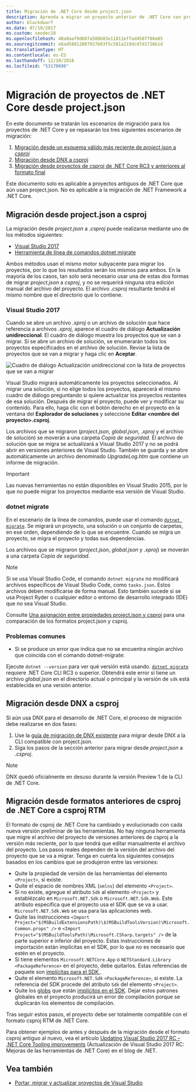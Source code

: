```yaml
---
title: Migración de .NET Core desde project.json
description: Aprenda a migrar un proyecto anterior de .NET Core con project.json.
author: blackdwarf
ms.date: 07/19/2017
ms.custom: seodec18
ms.openlocfilehash: 40a0aaf9d687a580b83e11811effad458f708a85
ms.sourcegitcommit: e6ad58812807937b03f5c581a219dcd7d1726b1d
ms.translationtype: HT
ms.contentlocale: es-ES
ms.lasthandoff: 12/10/2018
ms.locfileid: "53170696"
---
```

# <a name="migrating-net-core-projects-from-projectjson"></a>Migración de proyectos de .NET Core desde project.json

En este documento se tratarán los escenarios de migración para los proyectos de .NET Core y se repasarán los tres siguientes escenarios de migración:

1. [Migración desde un esquema válido más reciente de *project.json* a *csproj*](#migration-from-projectjson-to-csproj)
2. [Migración desde DNX a csproj](#migration-from-dnx-to-csproj)
3. [Migración desde proyectos de csproj de .NET Core RC3 y anteriores al formato final](#migration-from-earlier-net-core-csproj-formats-to-rtm-csproj)

Este documento solo es aplicable a proyectos antiguos de .NET Core que aún usan project.json. No es aplicable a la migración de .NET Framework a .NET Core.

## <a name="migration-from-projectjson-to-csproj"></a>Migración desde project.json a csproj

La migración desde *project.json* a *.csproj* puede realizarse mediante uno de los métodos siguientes:

- [Visual Studio 2017](#visual-studio-2017)
- [Herramienta de línea de comandos dotnet migrate](#dotnet-migrate)

Ambos métodos usan el mismo motor subyacente para migrar los proyectos, por lo que los resultados serán los mismos para ambos. En la mayoría de los casos, tan solo será necesario usar una de estas dos formas de migrar *project.json* a *csproj*, y no se requerirá ninguna otra edición manual del archivo del proyecto. El archivo *.csproj* resultante tendrá el mismo nombre que el directorio que lo contiene.

### <a name="visual-studio-2017"></a>Visual Studio 2017

Cuando se abre un archivo *.xproj* o un archivo de solución que hace referencia a archivos *.xproj*, aparece el cuadro de diálogo **Actualización unidireccional**. El cuadro de diálogo muestra los proyectos que se van a migrar.
Si se abre un archivo de solución, se enumerarán todos los proyectos especificados en el archivo de solución. Revise la lista de proyectos que se van a migrar y haga clic en **Aceptar**.

![Cuadro de diálogo Actualización unidireccional con la lista de proyectos que se van a migrar](media/one-way-upgrade.jpg)

Visual Studio migrará automáticamente los proyectos seleccionados. Al migrar una solución, si no elige todos los proyectos, aparecerá el mismo cuadro de diálogo preguntando si quiere actualizar los proyectos restantes de esa solución. Después de migrar el proyecto, puede ver y modificar su contenido. Para ello, haga clic con el botón derecho en el proyecto en la ventana del **Explorador de soluciones** y seleccione **Editar \<nombre del proyecto>.csproj**.

Los archivos que se migraron (*project.json*, *global.json*, *.xproj* y el archivo de solución) se moverán a una carpeta *Copia de seguridad*. El archivo de solución que se migra se actualizará a Visual Studio 2017 y no se podrá abrir en versiones anteriores de Visual Studio.
También se guarda y se abre automáticamente un archivo denominado *UpgradeLog.htm* que contiene un informe de migración.

> [!IMPORTANT]
> Las nuevas herramientas no están disponibles en Visual Studio 2015, por lo que no puede migrar los proyectos mediante esa versión de Visual Studio.

### <a name="dotnet-migrate"></a>dotnet migrate

En el escenario de la línea de comandos, puede usar el comando [`dotnet migrate`](../tools/dotnet-migrate.md). Se migrará un proyecto, una solución o un conjunto de carpetas, en ese orden, dependiendo de lo que se encuentre.
Cuando se migra un proyecto, se migra el proyecto y todas sus dependencias.

Los archivos que se migraron (*project.json*, *global.json* y *.xproj*) se moverán a una carpeta *Copia de seguridad*.

> [!NOTE]
> Si se usa Visual Studio Code, el comando `dotnet migrate` no modificará archivos específicos de Visual Studio Code, como `tasks.json`. Estos archivos deben modificarse de forma manual.
> Esto también sucede si se usa Project Ryder o cualquier editor o entorno de desarrollo integrado (IDE) que no sea Visual Studio.

Consulte [Una asignación entre propiedades project.json y csproj](../tools/project-json-to-csproj.md) para una comparación de los formatos project.json y csproj.

### <a name="common-issues"></a>Problemas comunes

- Si se produce un error que indica que no se encuentra ningún archivo que coincida con el comando dotnet-migrate:

Ejecute `dotnet --version` para ver qué versión está usando. [`dotnet migrate`](../tools/dotnet-migrate.md) requiere .NET Core CLI RC3 o superior.
Obtendrá este error si tiene un archivo *global.json* en el directorio actual o principal y la versión de `sdk` está establecida en una versión anterior.

## <a name="migration-from-dnx-to-csproj"></a>Migración desde DNX a csproj

Si aún usa DNX para el desarrollo de .NET Core, el proceso de migración debe realizarse en dos fases:

1. Use la [guía de migración de DNX existente](from-dnx.md) para migrar desde DNX a la CLI compatible con project.json.
2. Siga los pasos de la sección anterior para migrar desde *project.json* a *.csproj*.  

> [!NOTE]
> DNX quedó oficialmente en desuso durante la versión Preview 1 de la CLI de .NET Core.

## <a name="migration-from-earlier-net-core-csproj-formats-to-rtm-csproj"></a>Migración desde formatos anteriores de csproj de .NET Core a csproj RTM

El formato de csproj de .NET Core ha cambiado y evolucionado con cada nueva versión preliminar de las herramientas. No hay ninguna herramienta que migre el archivo del proyecto de versiones anteriores de csproj a la versión más reciente, por lo que tendrá que editar manualmente el archivo del proyecto. Los pasos reales dependen de la versión del archivo del proyecto que se va a migrar. Tenga en cuenta los siguientes consejos basados en los cambios que se produjeron entre las versiones:

* Quite la propiedad de versión de las herramientas del elemento `<Project>`, si existe.
* Quite el espacio de nombres XML (`xmlns`) del elemento `<Project>`.
* Si no existe, agregue el atributo `Sdk` al elemento `<Project>` y establézcalo en `Microsoft.NET.Sdk` o `Microsoft.NET.Sdk.Web`. Este atributo especifica que el proyecto usa el SDK que se va a usar. `Microsoft.NET.Sdk.Web` se usa para las aplicaciones web.
* Quite las instrucciones `<Import Project="$(MSBuildExtensionsPath)\$(MSBuildToolsVersion)\Microsoft.Common.props" />` e `<Import Project="$(MSBuildToolsPath)\Microsoft.CSharp.targets" />` de la parte superior e inferior del proyecto. Estas instrucciones de importación están implícitas en el SDK, por lo que no es necesario que estén en el proyecto.
* Si tiene elementos `Microsoft.NETCore.App` o `NETStandard.Library` `<PackageReference>` en el proyecto, debe quitarlos. Estas referencias de paquete son [implícitas para el SDK ](https://aka.ms/sdkimplicitrefs).
* Quite el elemento `Microsoft.NET.Sdk` `<PackageReference>`, si existe. La referencia del SDK procede del atributo `Sdk` del elemento `<Project>`.
* Quite los [globs](https://en.wikipedia.org/wiki/Glob_(programming)) que están [implícitos en el SDK](../tools/csproj.md#default-compilation-includes-in-net-core-projects). Dejar estos patrones globales en el proyecto producirá un error de compilación porque se duplicarán los elementos de compilación.

Tras seguir estos pasos, el proyecto debe ser totalmente compatible con el formato csproj RTM de .NET Core.

Para obtener ejemplos de antes y después de la migración desde el formato csproj antiguo al nuevo, vea el artículo [Updating Visual Studio 2017 RC – .NET Core Tooling improvements](https://blogs.msdn.microsoft.com/dotnet/2016/12/12/updating-visual-studio-2017-rc-net-core-tooling-improvements/) (Actualización de Visual Studio 2017 RC: Mejoras de las herramientas de .NET Core) en el blog de .NET.

## <a name="see-also"></a>Vea también

- [Portar, migrar y actualizar proyectos de Visual Studio](/visualstudio/porting/port-migrate-and-upgrade-visual-studio-projects)
